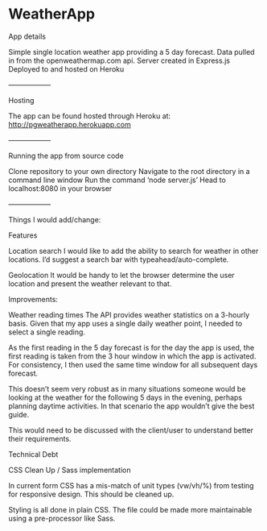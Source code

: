 # WeatherApp

App details

Simple single location weather app providing a 5 day forecast. 
Data pulled in from the openweathermap.com api.
Server created in Express.js
Deployed to and hosted on Heroku

——————

Hosting

The app can be found hosted through Heroku at: http://pgweatherapp.herokuapp.com


——————

Running the app from source code

Clone repository to your own directory
Navigate to the root directory in a command line window
Run the command ‘node server.js’
Head to localhost:8080 in your browser

——————


Things I would add/change:

Features

Location search
I would like to add the ability to search for weather in other locations. I’d suggest a search bar with typeahead/auto-complete.


Geolocation
It would be handy to let the browser determine the user location and present the weather relevant to that.

Improvements:

Weather reading times
The API provides weather statistics on a 3-hourly basis. Given that my app uses a single daily weather point, I needed to select a single reading.

As the first reading in the 5 day forecast is for the day the app is used, the first reading is taken from the 3 hour window in which the app is activated. For consistency, I then used the same time window for all subsequent days forecast.

This doesn’t seem very robust as in many situations someone would be looking at the weather for the following 5 days in the evening, perhaps planning daytime activities. In that scenario the app wouldn’t give the best guide. 

This would need to be discussed with the client/user to understand better their requirements.


Technical Debt

CSS Clean Up / Sass implementation

In current form CSS has a mis-match of unit types (vw/vh/%) from testing for responsive design. This should be cleaned up.

Styling is all done in plain CSS. The file could be made more maintainable using a pre-processor like Sass.
